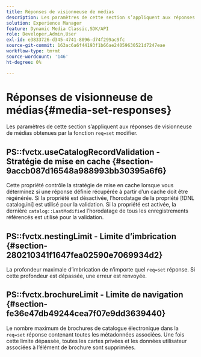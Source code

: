 ```yaml
---
title: Réponses de visionneuse de médias
description: Les paramètres de cette section s’appliquent aux réponses de visionneuse de médias obtenues par le modificateur req=set .
solution: Experience Manager
feature: Dynamic Media Classic,SDK/API
role: Developer,Admin,User
exl-id: e3833726-d345-4741-8096-d74f299ac9fc
source-git-commit: 163ac6a6f44193f1b66ae24059630521d7247eae
workflow-type: tm+mt
source-wordcount: '146'
ht-degree: 0%

---
```


# Réponses de visionneuse de médias{#media-set-responses}

Les paramètres de cette section s’appliquent aux réponses de visionneuse de médias obtenues par la fonction `req=set` modifier.

## PS::fvctx.useCatalogRecordValidation - Stratégie de mise en cache {#section-9accb087d16548a988993bb30395a6f6}

Cette propriété contrôle la stratégie de mise en cache lorsque vous déterminez si une réponse définie récupérée à partir d’un cache doit être régénérée. Si la propriété est désactivée, l’horodatage de la propriété [!DNL catalog.ini] est utilisé pour la validation. Si la propriété est activée, la dernière `catalog::LastModified` l’horodatage de tous les enregistrements référencés est utilisé pour la validation.

## PS::fvctx.nestingLimit - Limite d’imbrication {#section-280210341f1647fea02590e7069934d2}

La profondeur maximale d’imbrication de n’importe quel `req=set` réponse. Si cette profondeur est dépassée, une erreur est renvoyée.

## PS::fvctx.brochureLimit - Limite de navigation {#section-fe36e47db49244cea7f07e9dd3639440}

Le nombre maximum de brochures de catalogue électronique dans la `req=set` réponse contenant toutes les métadonnées associées. Une fois cette limite dépassée, toutes les cartes privées et les données utilisateur associées à l’élément de brochure sont supprimées.

